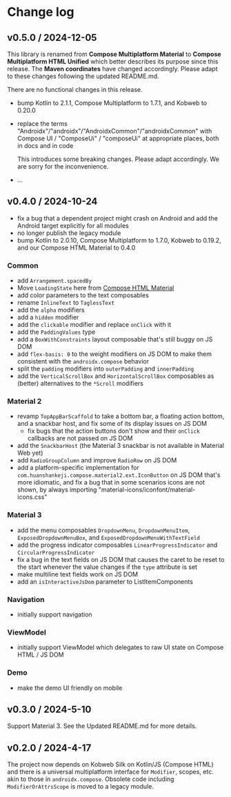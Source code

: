 # Change log

## v0.5.0 / 2024-12-05

This library is renamed from **Compose Multiplatform Material** to **Compose Multiplatform HTML Unified** which better describes its purpose since this release. The **Maven coordinates** have changed accordingly. Please adapt to these changes following the updated README.md.

There are no functional changes in this release.

* bump Kotlin to 2.1.1, Compose Multiplatform to 1.7.1, and Kobweb to 0.20.0
* replace the terms "Androidx"/"androidx"/"AndroidxCommon"/"androidxCommon" with Compose UI / "ComposeUi" / "composeUi" at appropriate places, both in docs and in code
  
  This introduces some breaking changes. Please adapt accordingly. We are sorry for the inconvenience.

* ...

## v0.4.0 / 2024-10-24

* fix a bug that a dependent project might crash on Android and add the Android target explicitly for all modules
* no longer publish the legacy module
* bump Kotlin to 2.0.10, Compose Multiplatform to 1.7.0, Kobweb to 0.19.2, and our Compose HTML Material to 0.4.0

### Common

* add `Arrangement.spacedBy`
* Move `LoadingState` here from [Compose HTML Material](https://github.com/huanshankeji/compose-html-material)
* add color parameters to the text composables
* rename `InlineText` to `TaglessText`
* add the `alpha` modifiers
* add a `hidden` modifier
* add the `clickable` modifier and replace `onClick` with it
* add the `PaddingValues` type
* add a `BoxWithConstraints` layout composable that's still buggy on JS DOM
* add `flex-basis: 0` to the weight modifiers on JS DOM to make them consistent with the `androidx.compose` behavior
* split the `padding` modifiers into `outerPadding` and `innerPadding`
* add the `VerticalScrollBox` and `HorizontalScrollBox` composables as (better) alternatives to the `*Scroll` modifiers

### Material 2

* revamp `TopAppBarScaffold` to take a bottom bar, a floating action bottom, and a snackbar host, and fix some of its display issues on JS DOM
  * fix bugs that the action buttons don't show and their `onClick` callbacks are not passed on JS DOM
* add the `SnackbarHost` (the Material 3 snackbar is not available in Material Web yet)
* add `RadioGroupColumn` and improve `RadioRow` on JS DOM
* add a platform-specific implementation for `com.huanshankeji.compose.material2.ext.IconButton` on JS DOM that's more idiomatic, and fix a bug that in some scenarios icons are not shown, by always importing "material-icons/iconfont/material-icons.css"

### Material 3

* add the menu composables `DropdownMenu`, `DropdownMenuItem`, `ExposedDropdownMenuBox`, and `ExposedDropdownMenuWithTextField`
* add the progress indicator composables `LinearProgressIndicator` and `CircularProgressIndicator`
* fix a bug in the text fields on JS DOM that causes the caret to be reset to the start whenever the value changes if the `type` attribute is set
* make multiline text fields work on JS DOM
* add an `isInteractiveJsDom` parameter to ListItemComponents

### Navigation

* initially support navigation

### ViewModel

* initially support ViewModel which delegates to raw UI state on Compose HTML / JS DOM

### Demo

* make the demo UI friendly on mobile

## v0.3.0 / 2024-5-10

Support Material 3. See the Updated README.md for more details.

## v0.2.0 / 2024-4-17

The project now depends on Kobweb Silk on Kotlin/JS (Compose HTML) and there is a universal multiplatform interface for `Modifier`, scopes, etc. akin to those in `androidx.compose`. Obsolete code including `ModifierOrAttrsScope` is moved to a legacy module.
